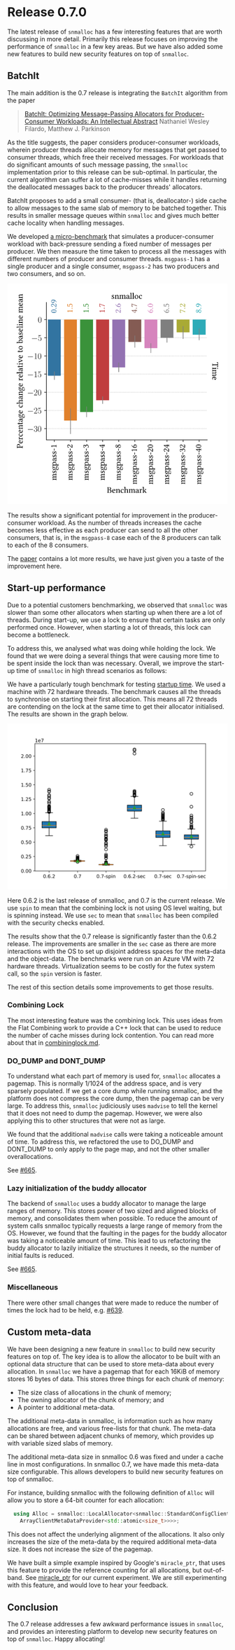 # Release 0.7.0

The latest release of `snmalloc` has a few interesting features that are worth discussing in more detail.
Primarily this release focuses on improving the performance of `snmalloc` in a few key areas.
But we have also added some new features to build new security features on top of `snmalloc`.

## BatchIt

The main addition is the 0.7 release is integrating the `BatchIt` algorithm from the paper

> [BatchIt: Optimizing Message-Passing Allocators for Producer-Consumer Workloads: An Intellectual Abstract](https://dl.acm.org/doi/10.1145/3652024.3665506)
> Nathaniel Wesley Filardo, Matthew J. Parkinson

As the title suggests, the paper considers producer-consumer workloads, wherein producer threads allocate memory for messages that get passed to consumer threads, which free their received messages.
For workloads that do significant amounts of such message passing, the `snmalloc` implementation prior to this release can be sub-optimal.
In particular, the current algorithm can suffer a lot of cache-misses while it handles returning the deallocated messages back to the producer threads' allocators.

BatchIt proposes to add a small consumer- (that is, deallocator-) side cache to allow messages to the same slab of memory to be batched together.
This results in smaller message queues within `snmalloc` and gives much better cache locality when handling messages.

We developed [a micro-benchmark](../../../src/test/perf/msgpass/msgpass.cc) that simulates a producer-consumer workload with back-pressure sending a fixed number of messages per producer.
We then measure the time taken to process all the messages with different numbers of producer and consumer threads.
`msgpass-1` has a single producer and a single consumer, `msgpass-2` has two producers and two consumers, and so on.

![Graph of BatchIt performance](./snmalloc-msgpass.svg)

The results show a significant potential for improvement in the producer-consumer workload.
As the number of threads increases the cache becomes less effective as each producer can send to all the other consumers,
that is, in the `msgpass-8` case each of the 8 producers can talk to each of the 8 consumers.

The [paper](https://dl.acm.org/doi/10.1145/3652024.3665506) contains a lot more results, we have just given you a taste of the improvement here.

## Start-up performance

Due to a potential customers benchmarking, we observed that `snmalloc` was slower than some other allocators when starting up when there are a lot of threads.
During start-up, we use a lock to ensure that certain tasks are only performed once.
However, when starting a lot of threads, this lock can become a bottleneck.

To address this, we analysed what was doing while holding the lock.
We found that we were doing a several things that were causing more time to be spent inside the lock than was necessary.
Overall, we improve the start-up time of `snmalloc` in high thread scenarios as follows:

We have a particularly tough benchmark for testing [startup time](../../../src/test/perf/startup/startup.cc).
We used a machine with 72 hardware threads.
The benchmark causes all the threads to synchronise on starting their first allocation.
This means all 72 threads are contending on the lock at the same time to get their allocator initialised.
The results are shown in the graph below.

![Performance graph for startup times](./perf-startup.svg)

Here 0.6.2 is the last release of snmalloc, and 0.7 is the current release.
We use `spin` to mean that the combining lock is not using OS level waiting, but is spinning instead.
We use `sec` to mean that `snmalloc` has been compiled with the security checks enabled.

The results show that the 0.7 release is significantly faster than the 0.6.2 release.
The improvements are smaller in the `sec` case as there are more interactions with the OS to set up disjoint address spaces for the meta-data and the object-data.
The benchmarks were run on an Azure VM with 72 hardware threads.  Virtualization seems to be costly for the futex system call, so the `spin` version is faster.

The rest of this section details some improvements to get those results.

### Combining Lock

The most interesting feature was the combining lock.
This uses ideas from the Flat Combining work to provide a C++ lock that can be used to reduce the number of cache misses during lock contention.
You can read more about that in [combininglock.md](../../combininglock.md).

### DO_DUMP and DONT_DUMP

To understand what each part of memory is used for, `snmalloc` allocates a pagemap.
This is normally 1/1024 of the address space, and is very sparsely populated.
If we get a core dump while running snmalloc, and the platform does not compress the core dump, then the pagemap can be very large.
To address this, `snmalloc` judiciously uses `madvise` to tell the kernel that it does not need to dump the pagemap.
However, we were also applying this to other structures that were not as large. 

We found that the additional `madvise` calls were taking a noticeable amount of time. 
To address this, we refactored the use to DO_DUMP and DONT_DUMP to only apply to the page map, and not the other smaller overallocations.

See [#665](https://github.com/microsoft/snmalloc/pull/665).

### Lazy initialization of the buddy allocator

The backend of `snmalloc` uses a buddy allocator to manage the large ranges of memory.
This stores power of two sized and aligned blocks of memory, and consolidates them when possible.
To reduce the amount of system calls snmalloc typically requests a large range of memory from the OS.
However, we found that the faulting in the pages for the buddy allocator was taking a noticeable amount of time.
This lead to us refactoring the buddy allocator to lazily initialize the structures it needs, so the number of initial faults is reduced.

See [#665](https://github.com/microsoft/snmalloc/pull/665).

### Miscellaneous

There were other small changes that were made to reduce the number of times the lock had to be held, e.g. [#639](https://github.com/microsoft/snmalloc/pull/639).


## Custom meta-data

We have been designing a new feature in `snmalloc` to build new security features on top of.
The key idea is to allow the allocator to be built with an optional data structure that can be used to store meta-data about every allocation.
In `snmalloc` we have a pagemap that for each 16KiB of memory stores 16 bytes of data.
This stores three things for each chunk of memory:
* The size class of allocations in the chunk of memory;
* The owning allocator of the chunk of memory; and
* A pointer to additional meta-data.

The additional meta-data in snmalloc, is information such as how many allocations are free, and various free-lists for that chunk.
The meta-data can be shared between adjacent chunks of memory, which provides up with variable sized slabs of memory.

The additional meta-data size in snmalloc 0.6 was fixed and under a cache line in most configurations.
In snmalloc 0.7, we have made this meta-data size configurable.
This allows developers to build new security features on top of snmalloc.

For instance, building snmalloc with the following definition of `Alloc` will allow you to store a 64-bit counter for each allocation:
```cpp
  using Alloc = snmalloc::LocalAllocator<snmalloc::StandardConfigClientMeta<
    ArrayClientMetaDataProvider<std::atomic<size_t>>>>;
```

This does not affect the underlying alignment of the allocations.
It also only increases the size of the meta-data by the required additional meta-data size.
It does not increase the size of the pagemap.

We have built a simple example inspired by Google's `miracle_ptr`,
that uses this feature to provide the reference counting for all allocations, but out-of-band.
See [miracle_ptr](../../../src/test/func/miracle_ptr/miracle_ptr.cc) for our current experiment.
We are still experimenting with this feature, and would love to hear your feedback.

## Conclusion

The 0.7 release addresses a few awkward performance issues in `snmalloc`, and provides an interesting platform to develop new security features on top of `snmalloc`.
Happy allocating!
